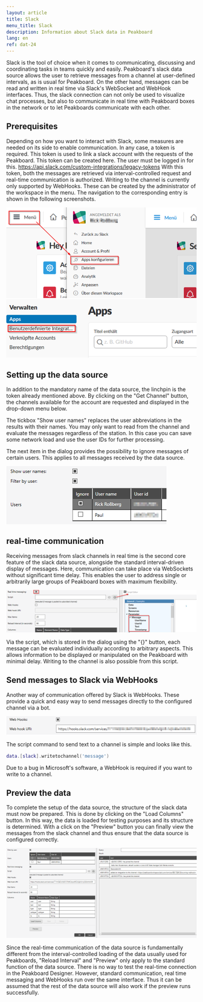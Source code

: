 ```yaml
---
layout: article
title: Slack
menu_title: Slack
description: Information about Slack data in Peakboard
lang: en
ref: dat-24
---
```

Slack is the tool of choice when it comes to communicating, discussing and coordinating tasks in teams quickly and easily. Peakboard's slack data source allows the user to retrieve messages from a channel at user-defined intervals, as is usual for Peakboard. On the other hand, messages can be read and written in real time via Slack's WebSocket and WebHook interfaces. Thus, the slack connection can not only be used to visualize chat processes, but also to communicate in real time with Peakboard boxes in the network or to let Peakboards communicate with each other.

## Prerequisites

Depending on how you want to interact with Slack, some measures are needed on its side to enable communication.
In any case, a token is required. This token is used to link a slack account with the requests of the Peakboard. This token can be created here. The user must be logged in for this.
https://api.slack.com/custom-integrations/legacy-tokens
With this token, both the messages are retrieved via interval-controlled request and real-time communication is authorized.
Writing to the channel is currently only supported by WebHooks. These can be created by the administrator of the workspace in the menu. The navigation to the corresponding entry is shown in the following screenshots.

![image_1](/assets/images/Data_Sources/Slack/Datenquelle_Slack_00_WebHook.png)
![image_1](/assets/images/Data_Sources/Slack/Datenquelle_Slack_01_WebHook2.png)

## Setting up the data source

In addition to the mandatory name of the data source, the linchpin is the token already mentioned above. By clicking on the "Get Channel" button, the channels available for the account are requested and displayed in the drop-down menu below.

The tickbox "Show user names" replaces the user abbreviations in the results with their names. You may only want to read from the channel and evaluate the messages regardless of the station. In this case you can save some network load and use the user IDs for further processing.

The next item in the dialog provides the possibility to ignore messages of certain users. This applies to all messages received by the data source.

![image_1](/assets/images/Data_Sources/Slack/Datenquelle_Slack_03_UserList.png)

## real-time communication

Receiving messages from slack channels in real time is the second core feature of the slack data source, alongside the standard interval-driven display of messages. Here, communication can take place via WebSockets without significant time delay. This enables the user to address single or arbitrarily large groups of Peakboard boxes with maximum flexibility.

![image_1](/assets/images/Data_Sources/Slack/Datenquelle_Slack_04_RTM.png)

Via the script, which is stored in the dialog using the "{}" button, each message can be evaluated individually according to arbitrary aspects. This allows information to be displayed or manipulated on the Peakboard with minimal delay. Writing to the channel is also possible from this script.

## Send messages to Slack via WebHooks

Another way of communication offered by Slack is WebHooks. These provide a quick and easy way to send messages directly to the configured channel via a bot.

![image_1](/assets/images/Data_Sources/Slack/Datenquelle_Slack_05_WebHookSection.png)

The script command to send text to a channel is simple and looks like this.
```lua
data.[slack].writetochannel('message')
```
Due to a bug in Microsoft's software, a WebHook is required if you want to write to a channel.

## Preview the data

To complete the setup of the data source, the structure of the slack data must now be prepared. This is done by clicking on the "Load Columns" button. In this way, the data is loaded for testing purposes and its structure is determined.
With a click on the "Preview" button you can finally view the messages from the slack channel and thus ensure that the data source is configured correctly.

![image_1](/assets/images/Data_Sources/Slack/Datenquelle_Slack_06_Preview.png)

Since the real-time communication of the data source is fundamentally different from the interval-controlled loading of the data usually used for Peakboards, "Reload Interval" and "Preview" only apply to the standard function of the data source. There is no way to test the real-time connection in the Peakboard Designer. However, standard communication, real time messaging and WebHooks run over the same interface. Thus it can be assumed that the rest of the data source will also work if the preview runs successfully.